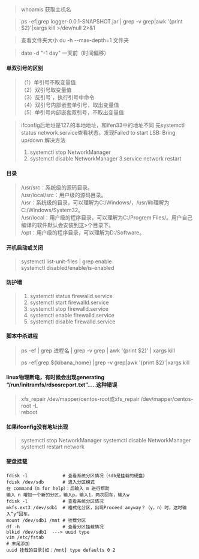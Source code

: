 
>whoamis  获取主机名

>ps -ef|grep logger-0.0.1-SNAPSHOT.jar | grep -v grep|awk '{print \$2}'|xargs kill >/dev/null 2>&1

>查看文件夹大小 du -h --max-depth=1 文件夹

>date -d "-1 day" 一天前（时间偏移）

#### 单双引号的区别
>（1）单引号不取变量值  
>（2）双引号取变量值  
>（3）反引号`，执行引号中命令  
>（4）双引号内部嵌套单引号，取出变量值  
>（5）单引号内部嵌套双引号，不取出变量值

>ifconfig后地址是127.的本地地址，和ifen33中的地址不同
>先systemctl status network.service查看状态，发现Failed to start LSB: Bring up/down
>解决方法
>1. systemctl stop NetworkManager
>2. systemctl disable NetworkManager
>3.service network restart


#### 目录
>/usr/src：系统级的源码目录。  
>/usr/local/src：用户级的源码目录。  
>/usr：系统级的目录，可以理解为C:/Windows/，/usr/lib理解为C:/Windows/System32。  
>/usr/local：用户级的程序目录，可以理解为C:/Progrem Files/。用户自己编译的软件默认会安装到这>个目录下。  
>/opt：用户级的程序目录，可以理解为D:/Software。  

#### 开机启动或关闭 
>systemctl list-unit-files | grep enable  
>systemctl disabled/enable/is-enabled

#### 防护墙
>1. systemctl status firewalld.service
>2. systemctl start firewalld.service
>3. systemctl stop firewalld.service
>4. systemctl enable firewalld.service
>5. systemctl disable firewalld.service

#### 脚本中杀进程
> ps -ef | grep 进程名 | grep -v grep | awk '{print $2}' | xargs kill 
>
> ps -ef|grep ${kibana_home} |grep -v grep|awk '{print $2}'|xargs kill

#### linux物理断电，有时候会出现generating “/run/initramfs/rdsosreport.txt”.....这种错误
>xfs_repair /dev/mapper/centos-root或xfs_repair /dev/mapper/centos-root -L  
>reboot

#### 如果ifconfig没有地址出现
>systemctl stop NetworkManager
>systemctl disable NetworkManager
>systemctl restart network

#### 硬盘挂载
```
fdisk -l             # 查看系统分区情况（sdb是挂载的硬盘）
fdisk /dev/sdb       # 进入分区模式
在 command（m for help）：后输入 m 进行帮助
输入 n 增加一个新的分区，输入p，输入1，两次回车，输入w
fdisk -l             # 查看系统分区情况
mkfs.ext3 /dev/sdb1  # 格式化分区，出现Proceed anyway？（y，n）时，这时输入“y”回车。  
mount /dev/sdb1 /mnt # 挂载分区
df -h                # 查看分区挂载情况
blkid /dev/sdb1  ---> uuid type
vim /etc/fstab
# 末尾添加 
uuid 挂载的目录[如：/mnt] type defaults 0 2
```